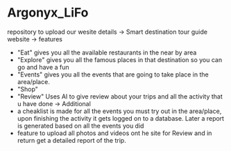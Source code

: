 # Argonyx_LiFo
repository to upload our wesite details
 -> Smart destination tour guide website
 -> features
   * "Eat" gives you all the available restaurants in the near by area
   * "Explore" gives you all the famous places in that destination so you can go and have a fun
   * "Events" gives you all the events that are going to take place in the area/place.
   * "Shop"
   * "Review" Uses AI to give review about your trips and all the activity that u have done
 -> Additional
   * a cheaklist is made for all the events you must try out in the area/place, upon finishing the activity it gets logged on to a database. Later a report is generated based on all the events you did
   * feature to upload all photos and videos ont he site for Review and in return get a detailed report of the trip.
    
